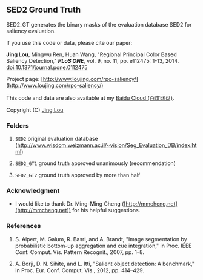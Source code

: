 ## SED2 Ground Truth

SED2_GT generates the binary masks of the evaluation database SED2 for saliency evaluation. 

If you use this code or data, please cite our paper:

**Jing Lou**, Mingwu Ren, Huan Wang, "Regional Principal Color Based Saliency Detection," ***PLoS ONE***, vol. 9, no. 11, pp. e112475: 1-13, 2014. [doi:10.1371/journal.pone.0112475](http://www.plosone.org/article/info%3Adoi%2F10.1371%2Fjournal.pone.0112475)

Project page: [http://www.loujing.com/rpc-saliency/](http://www.loujing.com/rpc-saliency/)

This code and data are also available at my [Baidu Cloud (百度网盘)](http://pan.baidu.com/s/1gf8zeld#list/path=%2Fdownloads%2FSED2_GT).

Copyright (C) [Jing Lou](http://www.loujing.com)

### Folders

 1. `SED2`  original evaluation database (http://www.wisdom.weizmann.ac.il/~vision/Seg_Evaluation_DB/index.html)

 2. `SED2_GT1`  ground truth approved unanimously (recommendation)

 3. `SED2_GT2`	ground truth approved by more than half


### Acknowledgment

 - I would like to thank Dr. Ming-Ming Cheng ([http://mmcheng.net](http://mmcheng.net)) for his helpful suggestions.


### References
 1. S. Alpert, M. Galum, R. Basri, and A. Brandt, "Image segmentation by probabilistic bottom-up aggregation and cue integration," in Proc. IEEE Conf. Comput. Vis. Pattern Recognit., 2007, pp. 1–8.

 2. A. Borji, D. N. Sihite, and L. Itti, "Salient object detection: A benchmark," in Proc. Eur. Conf. Comput. Vis., 2012, pp. 414–429.